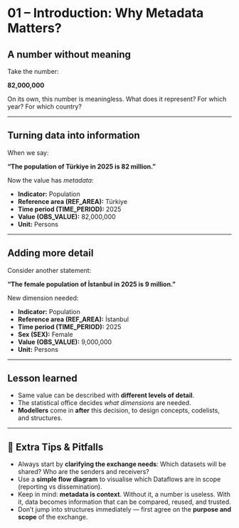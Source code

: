 # 01 – Introduction: Why Metadata Matters?

## A number without meaning

Take the number:

**82,000,000**

On its own, this number is meaningless. What does it represent? For which year? For which country?

---

## Turning data into information

When we say:

**“The population of Türkiye in 2025 is 82 million.”**

Now the value has *metadata*:
- **Indicator:** Population
- **Reference area (REF_AREA):** Türkiye
- **Time period (TIME_PERIOD):** 2025
- **Value (OBS_VALUE):** 82,000,000
- **Unit:** Persons

---

## Adding more detail

Consider another statement:

**“The female population of İstanbul in 2025 is 9 million.”**

New dimension needed:
- **Indicator:** Population
- **Reference area (REF_AREA):** İstanbul
- **Time period (TIME_PERIOD):** 2025
- **Sex (SEX):** Female
- **Value (OBS_VALUE):** 9,000,000
- **Unit:** Persons

---

## Lesson learned

- Same value can be described with **different levels of detail**.  
- The statistical office decides *what dimensions* are needed.  
- **Modellers** come in **after** this decision, to design concepts, codelists, and structures.

---

## 🔑 Extra Tips & Pitfalls

- Always start by **clarifying the exchange needs**: Which datasets will be shared? Who are the senders and receivers?  
- Use a **simple flow diagram** to visualise which Dataflows are in scope (reporting vs dissemination).  
- Keep in mind: **metadata is context**. Without it, a number is useless. With it, data becomes information that can be compared, reused, and trusted.  
- Don’t jump into structures immediately — first agree on the **purpose and scope** of the exchange.  

